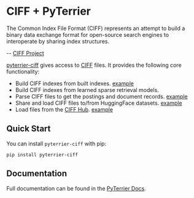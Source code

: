 # CIFF + PyTerrier

The Common Index File Format (CIFF) represents an attempt to build a binary data exchange format for open-source search engines to interoperate by sharing index structures.

-- [CIFF Project](https://github.com/osirrc/ciff)

[pyterrier-ciff](https://github.com/seanmacavaney/pyterrier-ciff) gives access to [CIFF](https://github.com/osirrc/ciff) files. It provides the following core functionality:

- Build CIFF indexes from built indexes. [example](https://pyterrier.readthedocs.io/en/latest/ext/pyterrier-ciff/index.html#building-from-an-index)
- Build CIFF indexes from learned sparse retrieval models.
- Parse CIFF files to get the postings and document records. [example](https://pyterrier.readthedocs.io/en/latest/ext/pyterrier-ciff/index.html#pyterrier_ciff.CiffIndex.records_iter)
- Share and load CIFF files to/from HuggingFace datasets. [example](https://pyterrier.readthedocs.io/en/latest/ext/pyterrier-ciff/index.html#building-from-an-index)
- Load files from the [CIFF Hub](https://github.com/pisa-engine/ciff-hub). [example](https://pyterrier.readthedocs.io/en/latest/ext/pyterrier-ciff/index.html#loading-ciff-from-the-ciff-hub)

## Quick Start

You can install `pyterrier-ciff` with pip:

```console
pip install pyterrier-ciff
```

## Documentation

Full documentation can be found in the [PyTerrier Docs](https://pyterrier.readthedocs.io/en/latest/ext/pyterrier-ciff/index.html).
